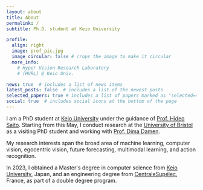 ```yaml
---
layout: about
title: About
permalink: /
subtitle: Ph.D. student at Keio University

profile:
  align: right
  image: prof_pic.jpg
  image_circular: false # crops the image to make it circular
  more_info: 
    # Hyper Vision Research Laboratory
    # (HVRL) @ Keio Univ.

news: true  # includes a list of news items
latest_posts: false  # includes a list of the newest posts
selected_papers: true # includes a list of papers marked as "selected={true}"
social: true  # includes social icons at the bottom of the page
---
```


<!-- Write your biography here. Tell the world about yourself. Link to your favorite [subreddit](http://reddit.com). You can put a picture in, too. The code is already in, just name your picture `prof_pic.jpg` and put it in the `img/` folder.

Put your address / P.O. box / other info right below your picture. You can also disable any of these elements by editing `profile` property of the YAML header of your `_pages/about.md`. Edit `_bibliography/papers.bib` and Jekyll will render your [publications page](/al-folio/publications/) automatically.

Link to your social media connections, too. This theme is set up to use [Font Awesome icons](https://fontawesome.com/) and [Academicons](https://jpswalsh.github.io/academicons/), like the ones below. Add your Facebook, Twitter, LinkedIn, Google Scholar, or just disable all of them. -->

I am a PhD student at [Keio University](http://www.hvrl.ics.keio.ac.jp/) under the guidance of [Prof. Hideo Saito](https://scholar.google.co.jp/citations?user=JU9x-bcAAAAJ&hl=en&oi=ao). Starting from this May, I conduct research at the [University of Bristol](https://uob-mavi.github.io/people/) as a visiting PhD student and working with [Prof. Dima Damen](https://dimadamen.github.io/).

My research interests span the broad area of machine learning, computer vision, egocentric vision, future forecasting, multimodal learning, and action recognition.

In 2023, I obtained a Master's degree in computer science from [Keio University](https://www.keio.ac.jp/en/), Japan, and an engineering degree from [CentraleSupélec](https://www.centralesupelec.fr/en), France, as part of a double degree program.
